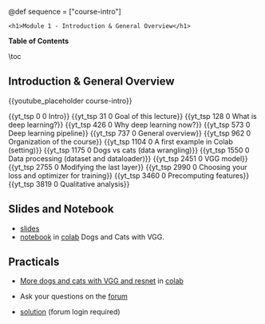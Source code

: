 @def sequence = ["course-intro"]

~~~
<h1>Module 1 - Introduction & General Overview</h1>
~~~

**Table of Contents**

\toc


## Introduction & General Overview

{{youtube_placeholder course-intro}}

{{yt_tsp 0 0 Intro}}
{{yt_tsp 31 0 Goal of this lecture}}
{{yt_tsp 128 0 What is deep learning?}}
{{yt_tsp 426 0 Why deep learning now?}}
{{yt_tsp 573 0 Deep learning pipeline}}
{{yt_tsp 737 0 General overview}}
{{yt_tsp  962 0 Organization of the course}}
{{yt_tsp  1104 0 A first example in Colab (setting)}}
{{yt_tsp  1175 0 Dogs vs cats (data wrangling)}}
{{yt_tsp  1550 0 Data processing (dataset and dataloader)}}
{{yt_tsp  2451 0 VGG model}}
{{yt_tsp 2755 0 Modifying the last layer}}
{{yt_tsp 2990 0 Choosing your loss and optimizer for training}}
{{yt_tsp 3460 0 Precomputing features}}
{{yt_tsp 3819 0 Qualitative analysis}}

## Slides and Notebook

- [slides](http://mlelarge.github.io/dataflowr-slides/PlutonAI/lesson1.html)
- [notebook](https://github.com/mlelarge/dataflowr/blob/master/PlutonAI/01_intro_PlutonAI_colab.ipynb) in [colab](https://colab.research.google.com/github/mlelarge/dataflowr/blob/master/PlutonAI/01_intro_PlutonAI_colab.ipynb) Dogs and Cats with VGG.

## Practicals

- [More dogs and cats with VGG and resnet](https://github.com/mlelarge/dataflowr/blob/master/PlutonAI/01_practical_PlutonAI_empty_colab.ipynb) in [colab](https://colab.research.google.com/github/mlelarge/dataflowr/blob/master/PlutonAI/01_practical_PlutonAI_empty_colab.ipynb)

- Ask your questions on the [forum](https://forum.dataflowr.com/t/lesson-1-machine-learning-pipeline/14)

- [solution](https://forum.dataflowr.com/t/link-to-solution-1-more-dogs-and-cats/54) (forum login required)